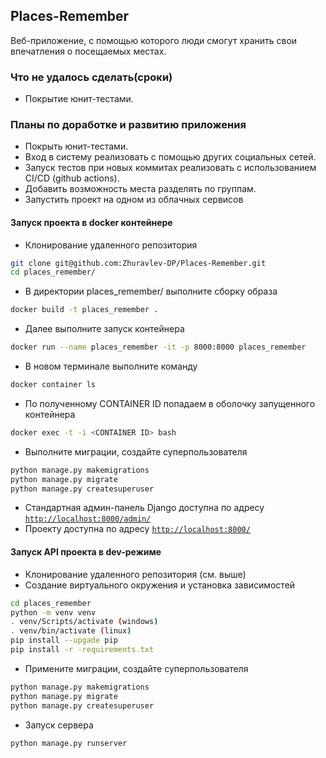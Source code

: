 ## Places-Remember
Веб-приложение, с помощью которого люди смогут хранить свои впечатления о посещаемых
местах.


### Что не удалось сделать(сроки)
- Покрытие юнит-тестами.
### Планы по доработке и развитию приложения
- Покрыть юнит-тестами.
- Вход в систему реализовать с помощью других социальных сетей.
- Запуск тестов при новых коммитах реализовать с использованием CI/CD (github actions).
- Добавить возможность места разделять по группам.
- Запустить проект на одном из облачных сервисов


#### Запуск проекта в docker контейнере

- Клонирование удаленного репозитория
```bash
git clone git@github.com:Zhuravlev-DP/Places-Remember.git
cd places_remember/
```
- В директории places_remember/ выполните сборку образа
```bash
docker build -t places_remember .
```
- Далее выполните запуск контейнера
```bash
docker run --name places_remember -it -p 8000:8000 places_remember
```
- В новом терминале выполните команду
```bash
docker container ls
```
- По полученному CONTAINER ID попадаем в оболочку запущенного контейнера
```bash
docker exec -t -i <CONTAINER ID> bash
```
- Выполните миграции, создайте суперпользователя
```bash
python manage.py makemigrations
python manage.py migrate
python manage.py createsuperuser
```
- Стандартная админ-панель Django доступна по адресу [`http://localhost:8000/admin/`](http://localhost:8000/admin/)
- Проекту доступна по адресу [`http://localhost:8000/`](`http://localhost:8000/`)

#### Запуск API проекта в dev-режиме

- Клонирование удаленного репозитория (см. выше)
- Создание виртуального окружения и установка зависимостей
```bash
cd places_remember
python -m venv venv
. venv/Scripts/activate (windows)
. venv/bin/activate (linux)
pip install --upgade pip
pip install -r -requirements.txt
```
- Примените миграции, создайте суперпользователя
```bash
python manage.py makemigrations
python manage.py migrate
python manage.py createsuperuser
```
- Запуск сервера
```bash
python manage.py runserver
```